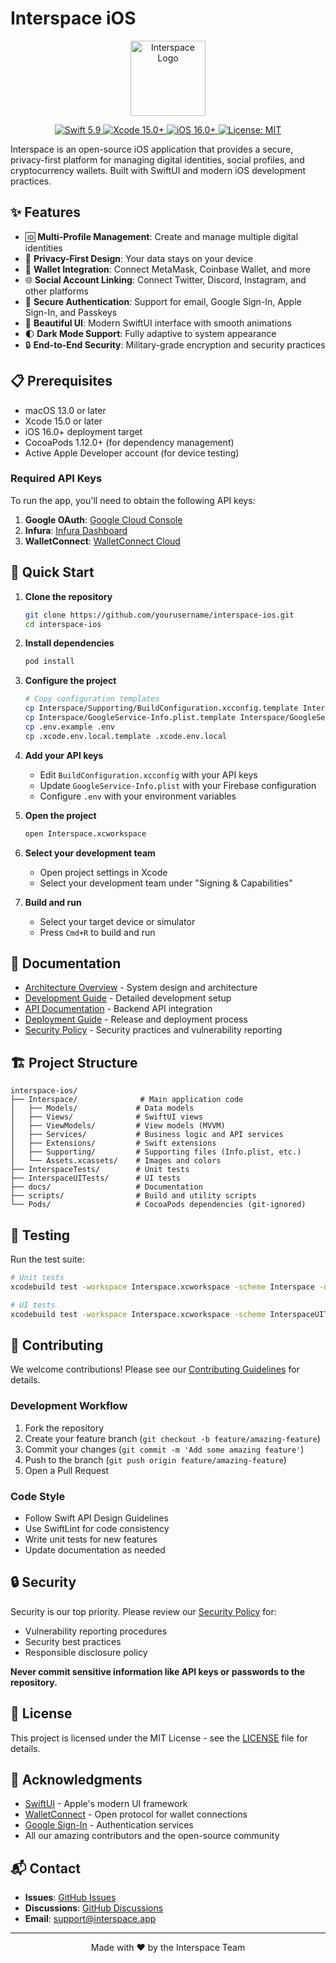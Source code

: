 # Interspace iOS

<p align="center">
  <img src="docs/images/app-icon.png" alt="Interspace Logo" width="120" height="120">
</p>

<p align="center">
  <a href="https://developer.apple.com/swift/">
    <img src="https://img.shields.io/badge/Swift-5.9-orange.svg" alt="Swift 5.9">
  </a>
  <a href="https://developer.apple.com/xcode/">
    <img src="https://img.shields.io/badge/Xcode-15.0+-blue.svg" alt="Xcode 15.0+">
  </a>
  <a href="https://developer.apple.com/documentation/ios-ipados-release-notes">
    <img src="https://img.shields.io/badge/iOS-16.0+-green.svg" alt="iOS 16.0+">
  </a>
  <a href="LICENSE">
    <img src="https://img.shields.io/badge/License-MIT-yellow.svg" alt="License: MIT">
  </a>
</p>

Interspace is an open-source iOS application that provides a secure, privacy-first platform for managing digital identities, social profiles, and cryptocurrency wallets. Built with SwiftUI and modern iOS development practices.

## ✨ Features

- 🆔 **Multi-Profile Management**: Create and manage multiple digital identities
- 🔐 **Privacy-First Design**: Your data stays on your device
- 👛 **Wallet Integration**: Connect MetaMask, Coinbase Wallet, and more
- 🌐 **Social Account Linking**: Connect Twitter, Discord, Instagram, and other platforms
- 🔑 **Secure Authentication**: Support for email, Google Sign-In, Apple Sign-In, and Passkeys
- 🎨 **Beautiful UI**: Modern SwiftUI interface with smooth animations
- 🌓 **Dark Mode Support**: Fully adaptive to system appearance
- 🔒 **End-to-End Security**: Military-grade encryption and security practices

## 📋 Prerequisites

- macOS 13.0 or later
- Xcode 15.0 or later
- iOS 16.0+ deployment target
- CocoaPods 1.12.0+ (for dependency management)
- Active Apple Developer account (for device testing)

### Required API Keys

To run the app, you'll need to obtain the following API keys:

1. **Google OAuth**: [Google Cloud Console](https://console.cloud.google.com/)
2. **Infura**: [Infura Dashboard](https://infura.io/)
3. **WalletConnect**: [WalletConnect Cloud](https://cloud.walletconnect.com/)

## 🚀 Quick Start

1. **Clone the repository**
   ```bash
   git clone https://github.com/yourusername/interspace-ios.git
   cd interspace-ios
   ```

2. **Install dependencies**
   ```bash
   pod install
   ```

3. **Configure the project**
   ```bash
   # Copy configuration templates
   cp Interspace/Supporting/BuildConfiguration.xcconfig.template Interspace/Supporting/BuildConfiguration.xcconfig
   cp Interspace/GoogleService-Info.plist.template Interspace/GoogleService-Info.plist
   cp .env.example .env
   cp .xcode.env.local.template .xcode.env.local
   ```

4. **Add your API keys**
   - Edit `BuildConfiguration.xcconfig` with your API keys
   - Update `GoogleService-Info.plist` with your Firebase configuration
   - Configure `.env` with your environment variables

5. **Open the project**
   ```bash
   open Interspace.xcworkspace
   ```

6. **Select your development team**
   - Open project settings in Xcode
   - Select your development team under "Signing & Capabilities"

7. **Build and run**
   - Select your target device or simulator
   - Press `Cmd+R` to build and run

## 📖 Documentation

- [Architecture Overview](docs/ARCHITECTURE.md) - System design and architecture
- [Development Guide](docs/DEVELOPMENT.md) - Detailed development setup
- [API Documentation](docs/API.md) - Backend API integration
- [Deployment Guide](docs/DEPLOYMENT.md) - Release and deployment process
- [Security Policy](SECURITY.md) - Security practices and vulnerability reporting

## 🏗️ Project Structure

```
interspace-ios/
├── Interspace/              # Main application code
│   ├── Models/             # Data models
│   ├── Views/              # SwiftUI views
│   ├── ViewModels/         # View models (MVVM)
│   ├── Services/           # Business logic and API services
│   ├── Extensions/         # Swift extensions
│   ├── Supporting/         # Supporting files (Info.plist, etc.)
│   └── Assets.xcassets/    # Images and colors
├── InterspaceTests/        # Unit tests
├── InterspaceUITests/      # UI tests
├── docs/                   # Documentation
├── scripts/                # Build and utility scripts
└── Pods/                   # CocoaPods dependencies (git-ignored)
```

## 🧪 Testing

Run the test suite:

```bash
# Unit tests
xcodebuild test -workspace Interspace.xcworkspace -scheme Interspace -destination 'platform=iOS Simulator,name=iPhone 15'

# UI tests
xcodebuild test -workspace Interspace.xcworkspace -scheme InterspaceUITests -destination 'platform=iOS Simulator,name=iPhone 15'
```

## 🤝 Contributing

We welcome contributions! Please see our [Contributing Guidelines](CONTRIBUTING.md) for details.

### Development Workflow

1. Fork the repository
2. Create your feature branch (`git checkout -b feature/amazing-feature`)
3. Commit your changes (`git commit -m 'Add some amazing feature'`)
4. Push to the branch (`git push origin feature/amazing-feature`)
5. Open a Pull Request

### Code Style

- Follow Swift API Design Guidelines
- Use SwiftLint for code consistency
- Write unit tests for new features
- Update documentation as needed

## 🔒 Security

Security is our top priority. Please review our [Security Policy](SECURITY.md) for:

- Vulnerability reporting procedures
- Security best practices
- Responsible disclosure policy

**Never commit sensitive information like API keys or passwords to the repository.**

## 📄 License

This project is licensed under the MIT License - see the [LICENSE](LICENSE) file for details.

## 🙏 Acknowledgments

- [SwiftUI](https://developer.apple.com/xcode/swiftui/) - Apple's modern UI framework
- [WalletConnect](https://walletconnect.com/) - Open protocol for wallet connections
- [Google Sign-In](https://developers.google.com/identity) - Authentication services
- All our amazing contributors and the open-source community

## 📬 Contact

- **Issues**: [GitHub Issues](https://github.com/yourusername/interspace-ios/issues)
- **Discussions**: [GitHub Discussions](https://github.com/yourusername/interspace-ios/discussions)
- **Email**: support@interspace.app

---

<p align="center">Made with ❤️ by the Interspace Team</p>